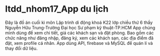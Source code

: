 # ltdd_nhom17_App du lịch

Đây là đồ án cuối kì môn Lập trình di động khoá K22 lớp chiều thứ 6 thầy Nguyễn Hữu Trung-Trường Đại học Sư phạm kỹ thuật-TP.HCM
App chúng mình dùng để xem chi tiết, giá các khách sạn và đặt phòng. Bao gồm các chức năng như đăng nhập, đăng ký, xem các khách sạn, các địa điểm đã đặt, xem profile cá nhân. App dùng API, firebase và MySQL để quán lí và thay đổi dữ liệu.
